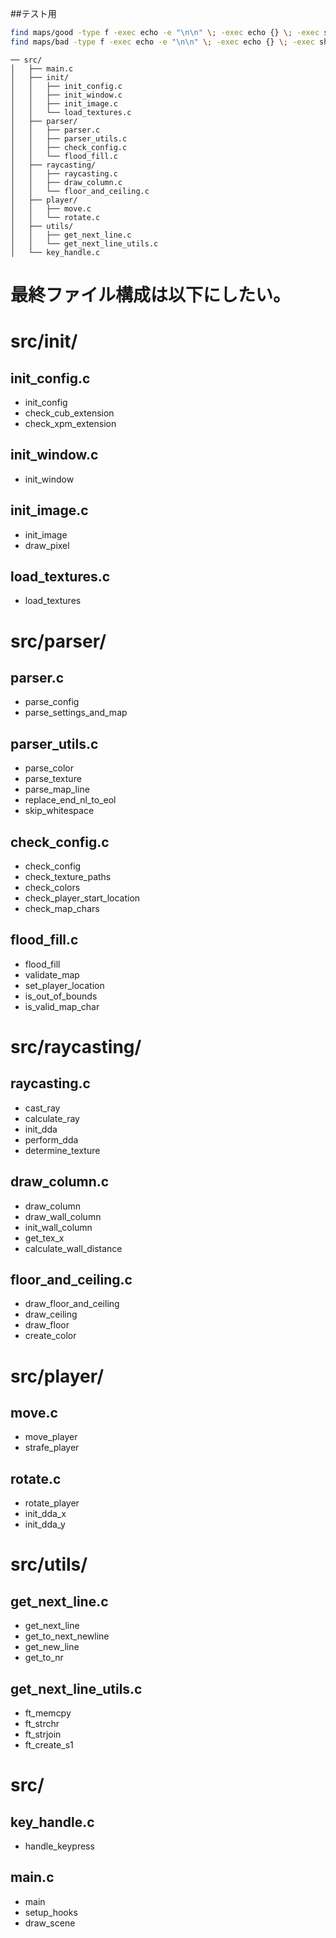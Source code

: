 


##テスト用
```bash
find maps/good -type f -exec echo -e "\n\n" \; -exec echo {} \; -exec sh -c './cub3d {}' \;
find maps/bad -type f -exec echo -e "\n\n" \; -exec echo {} \; -exec sh -c './cub3d {}' \;

```


```
── src/
│   ├── main.c
│   ├── init/
│   │   ├── init_config.c
│   │   ├── init_window.c
│   │   ├── init_image.c
│   │   └── load_textures.c
│   ├── parser/
│   │   ├── parser.c
│   │   ├── parser_utils.c
│   │   ├── check_config.c
│   │   └── flood_fill.c
│   ├── raycasting/
│   │   ├── raycasting.c
│   │   ├── draw_column.c
│   │   └── floor_and_ceiling.c
│   ├── player/
│   │   ├── move.c
│   │   └── rotate.c
│   ├── utils/
│   │   ├── get_next_line.c
│   │   └── get_next_line_utils.c
│   └── key_handle.c

```

# 最終ファイル構成は以下にしたい。
# src/init/

## init_config.c
- init_config
- check_cub_extension
- check_xpm_extension

## init_window.c
- init_window

## init_image.c
- init_image
- draw_pixel

## load_textures.c
- load_textures


# src/parser/

## parser.c
- parse_config
- parse_settings_and_map

## parser_utils.c
- parse_color
- parse_texture
- parse_map_line
- replace_end_nl_to_eol
- skip_whitespace

## check_config.c
- check_config
- check_texture_paths
- check_colors
- check_player_start_location
- check_map_chars

## flood_fill.c
- flood_fill
- validate_map
- set_player_location
- is_out_of_bounds
- is_valid_map_char


# src/raycasting/

## raycasting.c
- cast_ray
- calculate_ray
- init_dda
- perform_dda
- determine_texture

## draw_column.c
- draw_column
- draw_wall_column
- init_wall_column
- get_tex_x
- calculate_wall_distance

## floor_and_ceiling.c
- draw_floor_and_ceiling
- draw_ceiling
- draw_floor
- create_color


# src/player/

## move.c
- move_player
- strafe_player

## rotate.c
- rotate_player
- init_dda_x
- init_dda_y


# src/utils/

## get_next_line.c
- get_next_line
- get_to_next_newline
- get_new_line
- get_to_nr

## get_next_line_utils.c
- ft_memcpy
- ft_strchr
- ft_strjoin
- ft_create_s1


# src/

## key_handle.c
- handle_keypress

## main.c
- main
- setup_hooks
- draw_scene